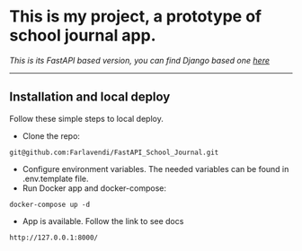 # This is my project, a prototype of school journal app.
*This is its FastAPI based version, you can find Django based one [here](https://github.com/DenisBichuk/Django_School_Journal)*

---
## Installation and local deploy
Follow these simple steps to local deploy.
* Clone the repo:
```
git@github.com:Farlavendi/FastAPI_School_Journal.git
```
* Configure environment variables. The needed variables can be found in .env.template file.
* Run Docker app and docker-compose:
```
docker-compose up -d
```

* App is available. Follow the link to see docs
```
http://127.0.0.1:8000/
```
